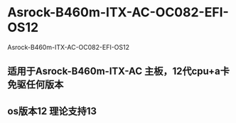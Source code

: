 # Asrock-B460m-ITX-AC-OC082-EFI-OS12
Asrock-B460m-ITX-AC-OC082-EFI-OS12


## 适用于Asrock-B460m-ITX-AC 主板，12代cpu+a卡免驱任何版本
## os版本12 理论支持13
